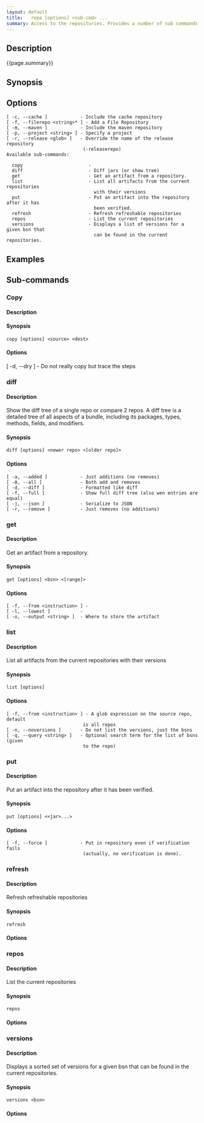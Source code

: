 ```yaml
---
layout: default
title:   repo [options] <sub-cmd> ...  
summary: Access to the repositories. Provides a number of sub commands to manipulate the repository (see repo help) that provide access to the installed repos for the current project.
---
```


## Description

{{page.summary}}

## Synopsis

## Options

    [ -c, --cache ]            - Include the cache repository
    [ -f, --filerepo <string>* ] - Add a File Repository
    [ -m, --maven ]            - Include the maven repository
    [ -p, --project <string> ] - Specify a project
    [ -r, --release <glob> ]   - Override the name of the release repository
                                (-releaserepo)
    Available sub-commands: 

      copy                        -  
      diff                        - Diff jars (or show tree) 
      get                         - Get an artifact from a repository. 
      list                        - List all artifacts from the current repositories
                                    with their versions 
      put                         - Put an artifact into the repository after it has
                                    been verified. 
      refresh                     - Refresh refreshable repositories 
      repos                       - List the current repositories 
      versions                    - Displays a list of versions for a given bsn that
                                    can be found in the current repositories. 

## Examples

## Sub-commands

### Copy

#### Description

#### Synopsis

    copy [options] <source> <dest>

#### Options

   [ -d, --dry ]              - Do not really copy but trace the steps

### diff

#### Description

Show the diff tree of a single repo or compare 2
repos. A diff tree is a detailed tree of all
aspects of a bundle, including its packages,
types, methods, fields, and modifiers.


#### Synopsis

    diff [options] <newer repo> <[older repo]>

#### Options

    [ -a, --added ]            - Just additions (no removes)
    [ -A, --all ]              - Both add and removes
    [ -d, --diff ]             - Formatted like diff
    [ -f, --full ]             - Show full diff tree (also wen entries are equal)
    [ -j, --json ]             - Serialize to JSON
    [ -r, --remove ]           - Just removes (no additions)

### get

#### Description

Get an artifact from a repository.

#### Synopsis

    get [options] <bsn> <[range]>

#### Options

    [ -f, --from <instruction> ] - 
    [ -l, --lowest ]           - 
    [ -o, --output <string> ]  - Where to store the artifact


### list

#### Description

List all artifacts from the current repositories with their versions

#### Synopsis

    list [options] 

#### Options

    [ -f, --from <instruction> ] - A glob expression on the source repo, default
                                is all repos
    [ -n, --noversions ]       - Do not list the versions, just the bsns
    [ -q, --query <string> ]   - Optional search term for the list of bsns (given
                                to the repo)

### put

#### Description

Put an artifact into the repository after it has been verified.

#### Synopsis

    put [options] <<jar>...>

#### Options

    [ -f, --force ]            - Put in repository even if verification fails
                                (actually, no verification is done).

### refresh

#### Description

Refresh refreshable repositories

#### Synopsis

    refresh

#### Options

### repos

#### Description

List the current repositories

#### Synopsis

    repos

#### Options

### versions

#### Description

Displays a sorted set of versions for a given bsn that can be found in the current repositories.

#### Synopsis

    versions <bsn>

#### Options
